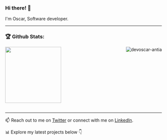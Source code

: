 ### Hi there! 👋

I'm Oscar, Software developer.

---

### 🏆 Github Stats:

<img align="right" src="https://github-readme-stats.vercel.app/api/top-langs/?username=devoscar-antia&langs_count=10&theme=tokyonight&layout=compact" alt="devoscar-antia" />

<!--
<img  align="center" src="https://github-readme-stats.vercel.app/api?username=devoscar-antia&show_icons=true&theme=radical" alt="Ashwani's GitHub Stats" /> -->

 <img  align="center"  height="180em" src="https://github-readme-stats-eight-theta.vercel.app/api?username=devoscar-antia&show_icons=true&theme=algolia&include_all_commits=true&count_private=true"/>

<br />
<br />

---


📫 Reach out to me on [Twitter](https://x.com/yooscar13) or connect with me on [LinkedIn](https://www.linkedin.com/in/oscarantia/).

📊 Explore my latest projects below 👇


